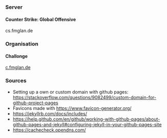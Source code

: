 ### Server
#### Counter Strike: Global Offensive
cs.fmglan.de

### Organisation
#### Challonge
[c.fmglan.de](c.fmglan.de)

### Sources
- Setting up a own or custom domain with github pages: https://stackoverflow.com/questions/9082499/custom-domain-for-github-project-pages
- Favicons made with
https://www.favicon-generator.org/
- https://jekyllrb.com/docs/includes/
- https://help.github.com/en/github/working-with-github-pages/about-github-pages-and-jekyll#configuring-jekyll-in-your-github-pages-site
- https://cachecheck.opendns.com/
